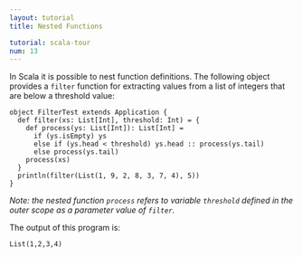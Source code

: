 ```yaml
---
layout: tutorial
title: Nested Functions

tutorial: scala-tour
num: 13
---
```


In Scala it is possible to nest function definitions. The following object provides a `filter` function for extracting values from a list of integers that are below a threshold value:

    object FilterTest extends Application {
      def filter(xs: List[Int], threshold: Int) = {
        def process(ys: List[Int]): List[Int] =
          if (ys.isEmpty) ys
          else if (ys.head < threshold) ys.head :: process(ys.tail)
          else process(ys.tail)
        process(xs)
      }
      println(filter(List(1, 9, 2, 8, 3, 7, 4), 5))
    }

_Note: the nested function `process` refers to variable `threshold` defined in the outer scope as a parameter value of `filter`._

The output of this program is:

    List(1,2,3,4)

